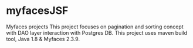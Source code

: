 # myfacesJSF
Myfaces projects
This project focuses on pagination and sorting concept with DAO layer interaction with Postgres DB.
This project uses maven build tool, Java 1.8 & Myfaces 2.3.9.
